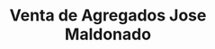 ---
title: "Venta de Agregados Jose Maldonado"
url: /corso/venta-de-agregados-jose-maldonado/
shop: hardware
---